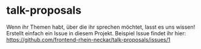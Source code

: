# talk-proposals
Wenn ihr Themen habt, über die ihr sprechen möchtet, lasst es uns wissen! Erstellt einfach ein Issue in diesem Projekt. Beispiel Issue findet ihr hier: https://github.com/frontend-rhein-neckar/talk-proposals/issues/1

